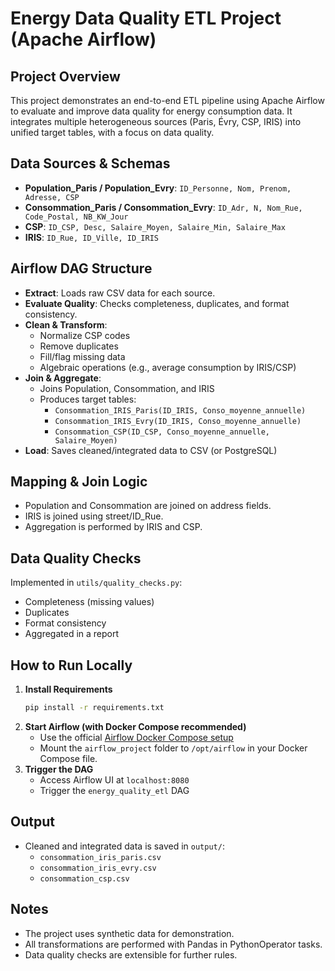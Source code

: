 # Energy Data Quality ETL Project (Apache Airflow)

## Project Overview
This project demonstrates an end-to-end ETL pipeline using Apache Airflow to evaluate and improve data quality for energy consumption data. It integrates multiple heterogeneous sources (Paris, Évry, CSP, IRIS) into unified target tables, with a focus on data quality.

## Data Sources & Schemas
- **Population_Paris / Population_Evry**: `ID_Personne, Nom, Prenom, Adresse, CSP`
- **Consommation_Paris / Consommation_Evry**: `ID_Adr, N, Nom_Rue, Code_Postal, NB_KW_Jour`
- **CSP**: `ID_CSP, Desc, Salaire_Moyen, Salaire_Min, Salaire_Max`
- **IRIS**: `ID_Rue, ID_Ville, ID_IRIS`

## Airflow DAG Structure
- **Extract**: Loads raw CSV data for each source.
- **Evaluate Quality**: Checks completeness, duplicates, and format consistency.
- **Clean & Transform**:
  - Normalize CSP codes
  - Remove duplicates
  - Fill/flag missing data
  - Algebraic operations (e.g., average consumption by IRIS/CSP)
- **Join & Aggregate**:
  - Joins Population, Consommation, and IRIS
  - Produces target tables:
    - `Consommation_IRIS_Paris(ID_IRIS, Conso_moyenne_annuelle)`
    - `Consommation_IRIS_Evry(ID_IRIS, Conso_moyenne_annuelle)`
    - `Consommation_CSP(ID_CSP, Conso_moyenne_annuelle, Salaire_Moyen)`
- **Load**: Saves cleaned/integrated data to CSV (or PostgreSQL)

## Mapping & Join Logic
- Population and Consommation are joined on address fields.
- IRIS is joined using street/ID_Rue.
- Aggregation is performed by IRIS and CSP.

## Data Quality Checks
Implemented in `utils/quality_checks.py`:
- Completeness (missing values)
- Duplicates
- Format consistency
- Aggregated in a report

## How to Run Locally
1. **Install Requirements**
   ```bash
   pip install -r requirements.txt
   ```
2. **Start Airflow (with Docker Compose recommended)**
   - Use the official [Airflow Docker Compose setup](https://airflow.apache.org/docs/apache-airflow/stable/howto/docker-compose/index.html)
   - Mount the `airflow_project` folder to `/opt/airflow` in your Docker Compose file.
3. **Trigger the DAG**
   - Access Airflow UI at `localhost:8080`
   - Trigger the `energy_quality_etl` DAG

## Output
- Cleaned and integrated data is saved in `output/`:
  - `consommation_iris_paris.csv`
  - `consommation_iris_evry.csv`
  - `consommation_csp.csv`

## Notes
- The project uses synthetic data for demonstration.
- All transformations are performed with Pandas in PythonOperator tasks.
- Data quality checks are extensible for further rules.
